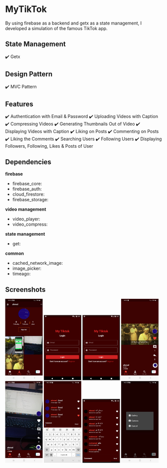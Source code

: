 # MyTikTok
By using firebase as a backend and getx as a state management, I developed a simulation of the famous TikTok app.

## State Management
✔️ Getx <br />

## Design Pattern
✔️ MVC Pattern <br />

## Features
✔️ Authentication with Email & Password
✔️ Uploading Videos with Caption
✔️ Compressing Videos
✔️ Generating Thumbnails Out of Video
✔️ Displaying Videos with Caption
✔️ Liking on Posts
✔️ Commenting on Posts
✔️ Liking the Comments
✔️ Searching Users
✔️ Following Users
✔️ Displaying Followers, Following, Likes & Posts of User

## Dependencies

**firebase**             
- firebase_core:                                
- firebase_auth:                              
- cloud_firestore:            
- firebase_storage:          

**video management**                
- video_player:
- video_compress:

**state management**            
- get:

**common**          
- cached_network_image:
- image_picker:
- timeago:


## Screenshots
<p float="left">
<img src="https://github.com/mo7amedaliEbaid/mytiktok/blob/1d4786b0d6b6b5d659683bc2a1bd2e53c67c51b2/mytiktok_screenshots/profile.jpg" width="120" />
<img src="https://github.com/mo7amedaliEbaid/mytiktok/blob/16bffa6f81eedf49d1d310219ce1209b1f5940ae/mytiktok_screenshots/login.png" width="120" />
<img src="https://github.com/mo7amedaliEbaid/mytiktok/blob/16bffa6f81eedf49d1d310219ce1209b1f5940ae/mytiktok_screenshots/login.png" width="120" />
<img src="https://github.com/mo7amedaliEbaid/mytiktok/blob/16bffa6f81eedf49d1d310219ce1209b1f5940ae/mytiktok_screenshots/video.jpg" width="120" />
<img src="https://github.com/mo7amedaliEbaid/mytiktok/blob/16bffa6f81eedf49d1d310219ce1209b1f5940ae/mytiktok_screenshots/video1.jpg" width="120" />
<img src="https://github.com/mo7amedaliEbaid/mytiktok/blob/16bffa6f81eedf49d1d310219ce1209b1f5940ae/mytiktok_screenshots/comments.jpg" width="120" />
<img src="https://github.com/mo7amedaliEbaid/mytiktok/blob/16bffa6f81eedf49d1d310219ce1209b1f5940ae/mytiktok_screenshots/comments1.png" width="120" />
<img src="https://github.com/mo7amedaliEbaid/mytiktok/blob/16bffa6f81eedf49d1d310219ce1209b1f5940ae/mytiktok_screenshots/getvideo.jpg" width="120" />
</p>